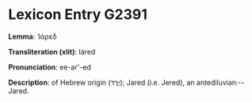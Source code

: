 # Lexicon Entry G2391

**Lemma**: Ἰάρεδ

**Transliteration (xlit)**: Iáred

**Pronunciation**: ee-ar'-ed

**Description**:
of Hebrew origin (יֶרֶד); Jared (i.e. Jered), an antediluvian:--Jared.
